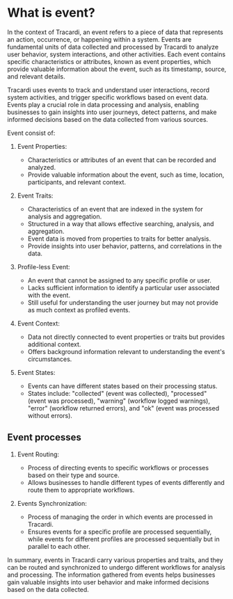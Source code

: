 # What is event?

In the context of Tracardi, an event refers to a piece of data that represents an action, occurrence, or happening
within a system. Events are fundamental units of data collected and processed by Tracardi to analyze user behavior,
system interactions, and other activities. Each event contains specific characteristics or attributes, known as event
properties, which provide valuable information about the event, such as its timestamp, source, and relevant details.

Tracardi uses events to track and understand user interactions, record system activities, and trigger specific workflows
based on event data. Events play a crucial role in data processing and analysis, enabling businesses to gain insights
into user journeys, detect patterns, and make informed decisions based on the data collected from various sources.

Event consist of:

1. Event Properties:
    - Characteristics or attributes of an event that can be recorded and analyzed.
    - Provide valuable information about the event, such as time, location, participants, and relevant context.

2. Event Traits:
    - Characteristics of an event that are indexed in the system for analysis and aggregation.
    - Structured in a way that allows effective searching, analysis, and aggregation.
    - Event data is moved from properties to traits for better analysis.
    - Provide insights into user behavior, patterns, and correlations in the data.

3. Profile-less Event:
    - An event that cannot be assigned to any specific profile or user.
    - Lacks sufficient information to identify a particular user associated with the event.
    - Still useful for understanding the user journey but may not provide as much context as profiled events.

4. Event Context:
    - Data not directly connected to event properties or traits but provides additional context.
    - Offers background information relevant to understanding the event's circumstances.

5. Event States:
    - Events can have different states based on their processing status.
    - States include: "collected" (event was collected), "processed" (event was processed), "warning" (workflow logged
      warnings), "error" (workflow returned errors), and "ok" (event was processed without errors).

##  Event processes

1. Event Routing:
    - Process of directing events to specific workflows or processes based on their type and source.
    - Allows businesses to handle different types of events differently and route them to appropriate workflows.

2. Events Synchronization:
    - Process of managing the order in which events are processed in Tracardi.
    - Ensures events for a specific profile are processed sequentially, while events for different profiles are
      processed sequentially but in parallel to each other.

In summary, events in Tracardi carry various properties and traits, and they can be routed and synchronized to undergo
different workflows for analysis and processing. The information gathered from events helps businesses gain valuable
insights into user behavior and make informed decisions based on the data collected.